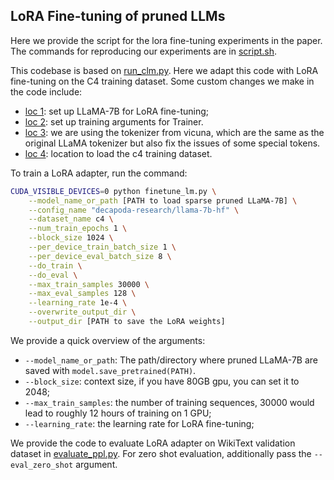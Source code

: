 ## LoRA Fine-tuning of pruned LLMs
Here we provide the script for the lora fine-tuning experiments in the paper. The commands for reproducing our experiments are in [script.sh](script.sh).

This codebase is based on [run_clm.py](https://github.com/huggingface/transformers/tree/main/examples/pytorch/language-modeling#gpt-2gpt-and-causal-language-modeling). Here we adapt this code with LoRA fine-tuning on the C4 training dataset. Some custom changes we make in the code include:
- [loc 1](https://github.com/locuslab/wanda/blob/main/lora_ft/finetune_lm.py#L374): set up LLaMA-7B for LoRA fine-tuning;
- [loc 2](https://github.com/locuslab/wanda/blob/main/lora_ft/finetune_lm.py#L521): set up training arguments for Trainer.
- [loc 3](https://github.com/locuslab/wanda/blob/main/lora_ft/finetune_lm.py#L364): we are using the tokenizer from vicuna, which are the same as the original LLaMA tokenizer but also fix the issues of some special tokens.
- [loc 4](https://github.com/locuslab/wanda/blob/main/lora_ft/finetune_lm.py#L319): location to load the c4 training dataset.

To train a LoRA adapter, run the command:
```sh
CUDA_VISIBLE_DEVICES=0 python finetune_lm.py \
    --model_name_or_path [PATH to load sparse pruned LLaMA-7B] \
    --config_name "decapoda-research/llama-7b-hf" \
    --dataset_name c4 \
    --num_train_epochs 1 \
    --block_size 1024 \
    --per_device_train_batch_size 1 \
    --per_device_eval_batch_size 8 \
    --do_train \
    --do_eval \
    --max_train_samples 30000 \
    --max_eval_samples 128 \
    --learning_rate 1e-4 \
    --overwrite_output_dir \
    --output_dir [PATH to save the LoRA weights]
```
We provide a quick overview of the arguments:  
- `--model_name_or_path`: The path/directory where pruned LLaMA-7B are saved with `model.save_pretrained(PATH)`.
- `--block_size`: context size, if you have 80GB gpu, you can set it to 2048;
- `--max_train_samples`: the number of training sequences, 30000 would lead to roughly 12 hours of training on 1 GPU;
- `--learning_rate`: the learning rate for LoRA fine-tuning;

We provide the code to evaluate LoRA adapter on WikiText validation dataset in [evaluate_ppl.py](evaluate_ppl.py). For zero shot evaluation, additionally pass the `--eval_zero_shot` argument.
